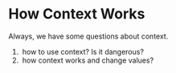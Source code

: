 # How Context Works

Always, we have some questions about context.

1. ​    how to use context? Is it dangerous?
2. ​    how context works and change values?



